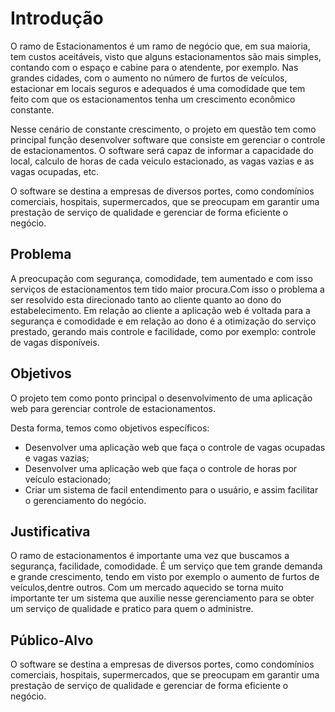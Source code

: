 # Introdução

   O ramo de Estacionamentos é um ramo de negócio que, em sua maioria, tem custos aceitáveis, visto que alguns estacionamentos são mais simples, contando com o espaço e cabine para o atendente, por exemplo. Nas grandes cidades, com o aumento no número de furtos de veículos, estacionar em locais seguros e adequados é uma comodidade que tem feito com que os estacionamentos tenha um crescimento econômico constante.

   Nesse cenário de constante crescimento, o projeto em questão tem como principal função desenvolver software que consiste em gerenciar o controle de estacionamentos. O software será capaz de informar a capacidade do local, calculo de horas de cada veiculo estacionado, as vagas vazias e as vagas ocupadas, etc.

   O software se destina a empresas de diversos portes, como condomínios comerciais, hospitais, supermercados, que se preocupam em garantir uma prestação de serviço de qualidade e gerenciar de forma eficiente o negócio.  

## Problema
   A preocupação com segurança, comodidade, tem aumentado e com isso serviços de estacionamentos tem tido maior procura.Com isso o problema a ser resolvido esta direcionado tanto ao cliente quanto ao dono do estabelecimento. Em relação ao cliente a aplicação web é voltada para a segurança e comodidade e em relação ao dono é a otimização do serviço prestado, gerando mais controle e facilidade, como por exemplo: controle de vagas disponíveis.


## Objetivos

   O projeto tem como ponto principal o desenvolvimento de uma aplicação web para gerenciar controle de estacionamentos. 
   
   Desta forma, temos como objetivos específicos:
   
   * Desenvolver uma aplicação web que faça o controle de vagas ocupadas e vagas vazias;
   * Desenvolver uma aplicação web que faça o controle de horas por veículo estacionado;
   * Criar um sistema de facil entendimento para o usuário, e assim facilitar o gerenciamento do negócio.


## Justificativa

   O ramo de estacionamentos é importante uma vez que buscamos a segurança, facilidade, comodidade. É um serviço que tem grande demanda e grande crescimento, tendo em visto por exemplo o  aumento de furtos de veículos,dentre outros. Com um mercado aquecido se torna muito importante ter um sistema que auxilie nesse gerenciamento para se obter um serviço de qualidade e pratico para quem o administre. 


## Público-Alvo

   O software se destina a empresas de diversos portes, como condomínios comerciais, hospitais, supermercados, que se preocupam em garantir uma prestação de serviço de qualidade e gerenciar de forma eficiente o negócio.  



